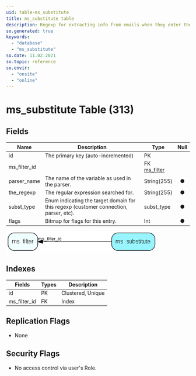 ```yaml
---
uid: table-ms_substitute
title: ms_substitute table
description: Regexp for extracting info from emails when they enter they system
so.generated: true
keywords:
  - "database"
  - "ms_substitute"
so.date: 11.02.2021
so.topic: reference
so.envir:
  - "onsite"
  - "online"
---
```


# ms\_substitute Table (313)

## Fields

| Name | Description | Type | Null |
|------|-------------|------|:----:|
|id|The primary key (auto-incremented)|PK| |
|ms\_filter\_id||FK [ms_filter](ms-filter.md)| |
|parser\_name|The name of the variable as used in the parser.|String(255)|&#x25CF;|
|the\_regexp|The regular expression searched for.|String(255)|&#x25CF;|
|subst\_type|Enum indicating the target domain for this regexp (customer connection, parser, etc).|subst_type|&#x25CF;|
|flags|Bitmap for flags for this entry.|Int|&#x25CF;|


![ms_substitute table relationship diagram](./media/ms_substitute.png)

## Indexes

| Fields | Types | Description |
|--------|-------|-------------|
|id |PK |Clustered, Unique |
|ms\_filter\_id |FK |Index |

## Replication Flags

* None

## Security Flags

* No access control via user's Role.

